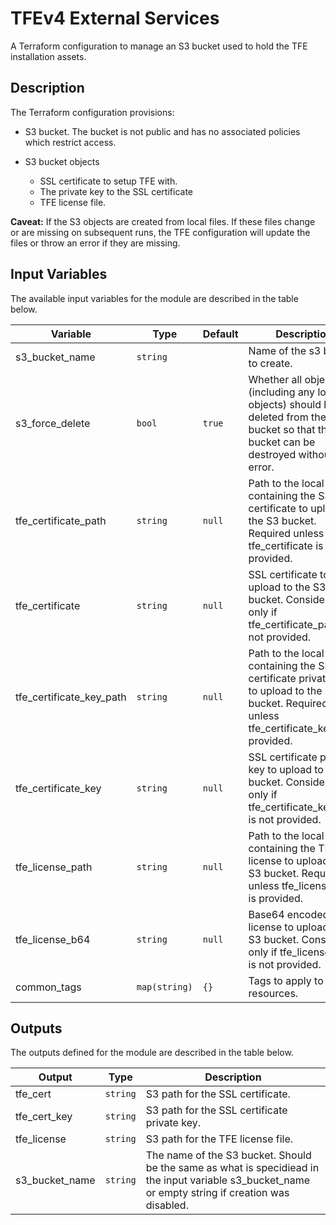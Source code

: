 # TFEv4 External Services

A Terraform configuration to manage an S3 bucket used to hold the TFE installation assets.

## Description

The Terraform configuration provisions:

- S3 bucket. The bucket is not public and has no associated policies which restrict access.

- S3 bucket objects
  - SSL certificate to setup TFE with.
  - The private key to the SSL certificate
  - TFE license file.

**Caveat:** If the S3 objects are created from local files. If these files change or are missing on subsequent runs, the TFE configuration will update the files or throw an error if they are missing.

## Input Variables

The available input variables for the module are described in the table below.

| Variable | Type | Default | Description |
| -------- | ---- | ------- | ----------- |
| s3_bucket_name | `string` | | Name of the s3 bucket to create. |
| s3_force_delete | `bool` | `true` | Whether all objects (including any locked objects) should be deleted from the bucket so that the bucket can be destroyed without error. |
| tfe_certificate_path | `string` | `null` | Path to the local file containing the SSL certificate to upload to the S3 bucket. Required unless tfe_certificate is provided. |
| tfe_certificate | `string` | `null` | SSL certificate to upload to the S3 bucket. Considered only if tfe_certificate_path is not provided. |
| tfe_certificate_key_path | `string` | `null` | Path to the local file containing the SSL certificate private key to upload to the S3 bucket. Required unless tfe_certificate_key is provided. |
| tfe_certificate_key | `string` | `null` | SSL certificate private key to upload to the S3 bucket. Considered only if tfe_certificate_key_path is not provided. |
| tfe_license_path | `string` | `null` | Path to the local file containing the TFE license to upload to the S3 bucket. Required unless tfe_license_b64 is provided. |
| tfe_license_b64 | `string` | `null` | Base64 encoded TFE license to upload to the S3 bucket. Considered only if tfe_license_path is not provided. |
| common_tags | `map(string)` | `{}` | Tags to apply to all resources. |

## Outputs

The outputs defined for the module are described in the table below.

| Output | Type | Description |
| -------- | ---- | ----------- |
| tfe_cert | `string` | S3 path for the SSL certificate. |
| tfe_cert_key | `string` | S3 path for the SSL certificate private key. |
| tfe_license | `string` | S3 path for the TFE license file. |
| s3_bucket_name | `string` | The name of the S3 bucket. Should be the same as what is specidiead in the input variable s3_bucket_name or empty string if creation was disabled. |
